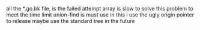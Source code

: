 all the *.go.bk file, is the failed attempt
array is slow to solve this problem to meet the time limit
union-find is must use
in this i use the ugly origin pointer to release
maybe use the standard tree in the future
